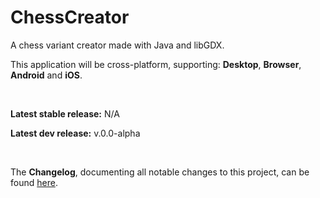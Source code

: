 # ChessCreator
A chess variant creator made with Java and libGDX.

This application will be cross-platform, supporting: **Desktop**, **Browser**, **Android** and **iOS**.

<br>

**Latest stable release:** N/A

**Latest dev release:** v.0.0-alpha

<br>

The **Changelog**, documenting all notable changes to this project, can be found [here](CHANGELOG.md).

